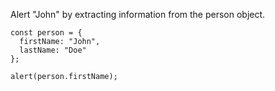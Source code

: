 Alert "John" by extracting information from the person object.

    const person = {
      firstName: "John",
      lastName: "Doe"
    };
    
    alert(person.firstName);
